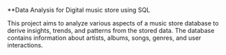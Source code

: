 **Data Analysis for Digital music store using SQL

This project aims to analyze various aspects of a music store database to derive insights, trends, and patterns from the stored data. The database contains information about artists, albums, songs, genres, and user interactions.



